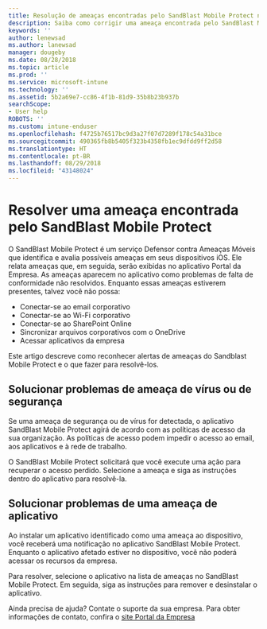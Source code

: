 ```yaml
---
title: Resolução de ameaças encontradas pelo SandBlast Mobile Protect no iOS | Microsoft Docs
description: Saiba como corrigir uma ameaça encontrada pelo SandBlast Mobile Protect para iOS.
keywords: ''
author: lenewsad
ms.author: lanewsad
manager: dougeby
ms.date: 08/28/2018
ms.topic: article
ms.prod: ''
ms.service: microsoft-intune
ms.technology: ''
ms.assetid: 5b2a69e7-cc86-4f1b-81d9-35b8b23b937b
searchScope:
- User help
ROBOTS: ''
ms.custom: intune-enduser
ms.openlocfilehash: f4725b76517bc9d3a27f07d7289f178c54a31bce
ms.sourcegitcommit: 490365fb8b5405f323b4358fb1ec9dfdd9ff2d58
ms.translationtype: HT
ms.contentlocale: pt-BR
ms.lasthandoff: 08/29/2018
ms.locfileid: "43148024"
---
```

# <a name="resolve-a-threat-found-by-sandblast-mobile-protect"></a>Resolver uma ameaça encontrada pelo SandBlast Mobile Protect

O SandBlast Mobile Protect é um serviço Defensor contra Ameaças Móveis que identifica e avalia possíveis ameaças em seus dispositivos iOS. Ele relata ameaças que, em seguida, serão exibidas no aplicativo Portal da Empresa. As ameaças aparecem no aplicativo como problemas de falta de conformidade não resolvidos. Enquanto essas ameaças estiverem presentes, talvez você não possa:   

* Conectar-se ao email corporativo
* Conectar-se ao Wi-Fi corporativo
* Conectar-se ao SharePoint Online
* Sincronizar arquivos corporativos com o OneDrive
* Acessar aplicativos da empresa

Este artigo descreve como reconhecer alertas de ameaças do Sandblast Mobile Protect e o que fazer para resolvê-los.  

## <a name="troubleshoot-virus-or-security-threat"></a>Solucionar problemas de ameaça de vírus ou de segurança  
Se uma ameaça de segurança ou de vírus for detectada, o aplicativo SandBlast Mobile Protect agirá de acordo com as políticas de acesso da sua organização. As políticas de acesso podem impedir o acesso ao email, aos aplicativos e à rede de trabalho.  

O SandBlast Mobile Protect solicitará que você execute uma ação para recuperar o acesso perdido. Selecione a ameaça e siga as instruções dentro do aplicativo para resolvê-la.  

## <a name="troubleshoot-an-app-threat"></a>Solucionar problemas de uma ameaça de aplicativo  

Ao instalar um aplicativo identificado como uma ameaça ao dispositivo, você receberá uma notificação no aplicativo SandBlast Mobile Protect. Enquanto o aplicativo afetado estiver no dispositivo, você não poderá acessar os recursos da empresa.  

Para resolver, selecione o aplicativo na lista de ameaças no SandBlast Mobile Protect. Em seguida, siga as instruções para remover e desinstalar o aplicativo.  

Ainda precisa de ajuda? Contate o suporte da sua empresa. Para obter informações de contato, confira o [site Portal da Empresa](https://go.microsoft.com/fwlink/?linkid=2010980)
